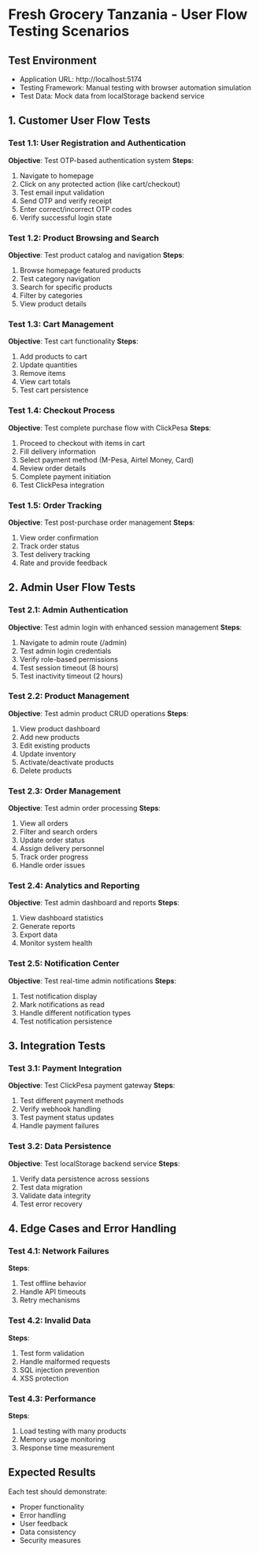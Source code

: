 # Fresh Grocery Tanzania - User Flow Testing Scenarios

## Test Environment
- Application URL: http://localhost:5174
- Testing Framework: Manual testing with browser automation simulation
- Test Data: Mock data from localStorage backend service

## 1. Customer User Flow Tests

### Test 1.1: User Registration and Authentication
**Objective**: Test OTP-based authentication system
**Steps**:
1. Navigate to homepage
2. Click on any protected action (like cart/checkout)
3. Test email input validation
4. Send OTP and verify receipt
5. Enter correct/incorrect OTP codes
6. Verify successful login state

### Test 1.2: Product Browsing and Search
**Objective**: Test product catalog and navigation
**Steps**:
1. Browse homepage featured products
2. Test category navigation
3. Search for specific products
4. Filter by categories
5. View product details

### Test 1.3: Cart Management
**Objective**: Test cart functionality
**Steps**:
1. Add products to cart
2. Update quantities
3. Remove items
4. View cart totals
5. Test cart persistence

### Test 1.4: Checkout Process
**Objective**: Test complete purchase flow with ClickPesa
**Steps**:
1. Proceed to checkout with items in cart
2. Fill delivery information
3. Select payment method (M-Pesa, Airtel Money, Card)
4. Review order details
5. Complete payment initiation
6. Test ClickPesa integration

### Test 1.5: Order Tracking
**Objective**: Test post-purchase order management
**Steps**:
1. View order confirmation
2. Track order status
3. Test delivery tracking
4. Rate and provide feedback

## 2. Admin User Flow Tests

### Test 2.1: Admin Authentication
**Objective**: Test admin login with enhanced session management
**Steps**:
1. Navigate to admin route (/admin)
2. Test admin login credentials
3. Verify role-based permissions
4. Test session timeout (8 hours)
5. Test inactivity timeout (2 hours)

### Test 2.2: Product Management
**Objective**: Test admin product CRUD operations
**Steps**:
1. View product dashboard
2. Add new products
3. Edit existing products
4. Update inventory
5. Activate/deactivate products
6. Delete products

### Test 2.3: Order Management
**Objective**: Test admin order processing
**Steps**:
1. View all orders
2. Filter and search orders
3. Update order status
4. Assign delivery personnel
5. Track order progress
6. Handle order issues

### Test 2.4: Analytics and Reporting
**Objective**: Test admin dashboard and reports
**Steps**:
1. View dashboard statistics
2. Generate reports
3. Export data
4. Monitor system health

### Test 2.5: Notification Center
**Objective**: Test real-time admin notifications
**Steps**:
1. Test notification display
2. Mark notifications as read
3. Handle different notification types
4. Test notification persistence

## 3. Integration Tests

### Test 3.1: Payment Integration
**Objective**: Test ClickPesa payment gateway
**Steps**:
1. Test different payment methods
2. Verify webhook handling
3. Test payment status updates
4. Handle payment failures

### Test 3.2: Data Persistence
**Objective**: Test localStorage backend service
**Steps**:
1. Verify data persistence across sessions
2. Test data migration
3. Validate data integrity
4. Test error recovery

## 4. Edge Cases and Error Handling

### Test 4.1: Network Failures
**Steps**:
1. Test offline behavior
2. Handle API timeouts
3. Retry mechanisms

### Test 4.2: Invalid Data
**Steps**:
1. Test form validation
2. Handle malformed requests
3. SQL injection prevention
4. XSS protection

### Test 4.3: Performance
**Steps**:
1. Load testing with many products
2. Memory usage monitoring
3. Response time measurement

## Expected Results
Each test should demonstrate:
- Proper functionality
- Error handling
- User feedback
- Data consistency
- Security measures